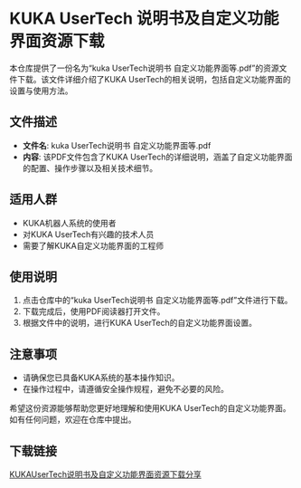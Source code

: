 # KUKA UserTech 说明书及自定义功能界面资源下载

本仓库提供了一份名为“kuka UserTech说明书 自定义功能界面等.pdf”的资源文件下载。该文件详细介绍了KUKA UserTech的相关说明，包括自定义功能界面的设置与使用方法。

## 文件描述

- **文件名**: kuka UserTech说明书 自定义功能界面等.pdf
- **内容**: 该PDF文件包含了KUKA UserTech的详细说明，涵盖了自定义功能界面的配置、操作步骤以及相关技术细节。

## 适用人群

- KUKA机器人系统的使用者
- 对KUKA UserTech有兴趣的技术人员
- 需要了解KUKA自定义功能界面的工程师

## 使用说明

1. 点击仓库中的“kuka UserTech说明书 自定义功能界面等.pdf”文件进行下载。
2. 下载完成后，使用PDF阅读器打开文件。
3. 根据文件中的说明，进行KUKA UserTech的自定义功能界面设置。

## 注意事项

- 请确保您已具备KUKA系统的基本操作知识。
- 在操作过程中，请遵循安全操作规程，避免不必要的风险。

希望这份资源能够帮助您更好地理解和使用KUKA UserTech的自定义功能界面。如有任何问题，欢迎在仓库中提出。

## 下载链接

[KUKAUserTech说明书及自定义功能界面资源下载分享](https://pan.quark.cn/s/524e584479bc)